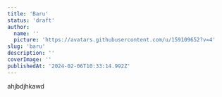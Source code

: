 ```yaml
---
title: 'Baru'
status: 'draft'
author:
  name: ''
  picture: 'https://avatars.githubusercontent.com/u/159109652?v=4'
slug: 'baru'
description: ''
coverImage: ''
publishedAt: '2024-02-06T10:33:14.992Z'
---
```


ahjbdjhkawd